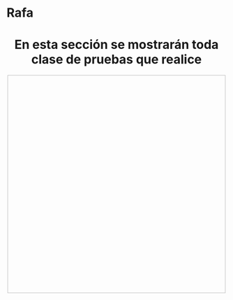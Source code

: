 # Rafa

<div  style="text-align:center;">
<h1>En esta sección se mostrarán toda clase de pruebas que realice</h1>
<img :src="$withBase('/gif/rafa.gif')" width="500" height="500"/>
</div>